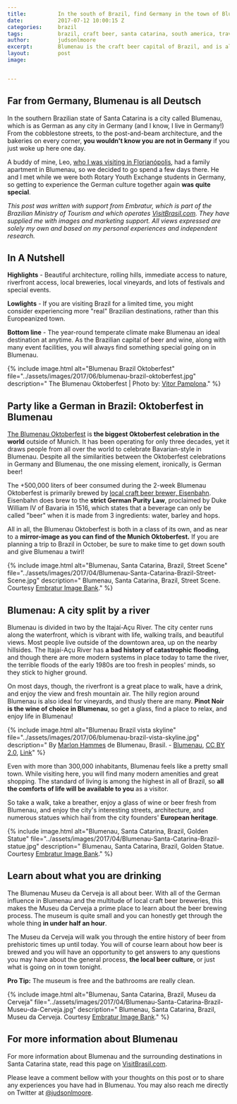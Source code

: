 ```yaml
---
title:			In the south of Brazil, find Germany in the town of Blumenau
date:			2017-07-12 10:00:15 Z
categories:		brazil
tags:			brazil, craft beer, santa catarina, south america, travel guide, wine
author:			judsonlmoore
excerpt:		Blumenau is the craft beer capital of Brazil, and is also in the heart of wine country, pulling cultural and architectural inspirations from Germany.
layout:			post
image:			


---
```


## Far from Germany, Blumenau is all Deutsch

In the southern Brazilian state of Santa Catarina is a city called Blumenau, which is as German as any city in Germany (and I know, I live in Germany!) From the cobblestone streets, to the post-and-beam architecture, and the bakeries on every corner, **you wouldn't know you are not in Germany** if you just woke up here one day.

A buddy of mine, Leo, [who I was visiting in Florianópolis](/florianopolis-brazil-travel-guide/), had a family apartment in Blumenau, so we decided to go spend a few days there. He and I met while we were both Rotary Youth Exchange students in Germany, so getting to experience the German culture together again **was quite special**.

_This post was written with support from Embratur, which is part of the Brazilian Ministry of Tourism and which operates [VisitBrasil.com](http://visitbrasil.com/). They have supplied me with images and marketing support. All views expressed are solely my own and based on my personal experiences and independent research._

## In A Nutshell

**Highlights** - Beautiful architecture, rolling hills, immediate access to nature, riverfront access, local breweries, local vineyards, and lots of festivals and special events.

**Lowlights** - If you are visiting Brazil for a limited time, you might consider experiencing more "real" Brazilian destinations, rather than this Europeanized town.

**Bottom line** - The year-round temperate climate make Blumenau an ideal destination at anytime. As the Brazilian capital of beer and wine, along with many event facilities, you will always find something special going on in Blumenau.

{% include image.html alt="Blumenau Brazil Oktoberfest" file="../assets/images/2017/06/blumenau-brazil-oktoberfest.jpg" description=" The Blumenau Oktoberfest | Photo by: [ Vitor Pamplona](https://www.flickr.com/photos/vitorpamplona/)." %}

## Party like a German in Brazil: Oktoberfest in Blumenau

[The Blumenau Oktoberfest](http://www.oktoberfestblumenau.com.br/) is **the biggest Oktoberfest celebration in the world** outside of Munich. It has been operating for only three decades, yet it draws people from all over the world to celebrate Bavarian-style in Blumenau. Despite all the similarities between the Oktoberfest celebrations in Germany and Blumenau, the one missing element, ironically, is German beer!

The +500,000 liters of beer consumed during the 2-week Blumenau Oktoberfest is primarily brewed by [local craft beer brewer, Eisenbahn](http://www.eisenbahn.com.br/web/site/index.php). Eisenbahn does brew to the **strict German Purity Law**, proclaimed by Duke William IV of Bavaria in 1516, which states that a beverage can only be called "beer" when it is made from 3 ingredients: water, barley and hops.

All in all, the Blumenau Oktoberfest is both in a class of its own, and as near to a **mirror-image as you can find of the Munich Oktoberfest.** If you are planning a trip to Brazil in October, be sure to make time to get down south and give Blumenau a twirl!

{% include image.html alt="Blumenau, Santa Catarina, Brazil, Street Scene" file="../assets/images/2017/04/Blumenau-Santa-Catarina-Brazil-Street-Scene.jpg" description=" Blumenau, Santa Catarina, Brazil, Street Scene. Courtesy [Embratur Image Bank](https://www.flickr.com/photos/visitbrasil/)." %}

## Blumenau: A city split by a river

Blumenau is divided in two by the Itajaí-Açu River. The city center runs along the waterfront, which is vibrant with life, walking trails, and beautiful views. Most people live outside of the downtown area, up on the nearby hillsides. The Itajaí-Açu River has **a bad history of catastrophic flooding**, and though there are more modern systems in place today to tame the river, the terrible floods of the early 1980s are too fresh in peoples' minds, so they stick to higher ground.

On most days, though, the riverfront is a great place to walk, have a drink, and enjoy the view and fresh mountain air. The hilly region around Blumenau is also ideal for vineyards, and thusly there are many. **Pinot Noir is the wine of choice in Blumenau**, so get a glass, find a place to relax, and enjoy life in Blumenau!

{% include image.html alt="Blumenau Brazil vista skyline" file="../assets/images/2017/06/blumenau-brazil-vista-skyline.jpg" description=" By [Marlon Hammes](http://flickr.com/people/hams/) de Blumenau, Brasil. - [Blumenau](http://flickr.com/photos/hams/1808536345/), [CC BY 2.0](http://creativecommons.org/licenses/by/2.0), [Link](https://commons.wikimedia.org/w/index.php?curid=3606926)" %}

Even with more than 300,000 inhabitants, Blumenau feels like a pretty small town. While visiting here, you will find many modern amenities and great shopping. The standard of living is among the highest in all of Brazil, so **all the comforts of life will be available to you** as a visitor.

So take a walk, take a breather, enjoy a glass of wine or beer fresh from Blumenau, and enjoy the city's interesting streets, architecture, and numerous statues which hail from the city founders' **European heritage**.

{% include image.html alt="Blumenau, Santa Catarina, Brazil, Golden Statue" file="../assets/images/2017/04/Blumenau-Santa-Catarina-Brazil-statue.jpg" description=" Blumenau, Santa Catarina, Brazil, Golden Statue. Courtesy [Embratur Image Bank](https://www.flickr.com/photos/visitbrasil/)." %}

## Learn about what you are drinking

The Blumenau Museu da Cerveja is all about beer. With all of the German influence in Blumenau and the multitude of local craft beer breweries, this makes the Museu da Cerveja a prime place to learn about the beer brewing process. The museum is quite small and you can honestly get through the whole thing **in under half an hour**.

The Museu da Cerveja will walk you through the entire history of beer from prehistoric times up until today. You will of course learn about how beer is brewed and you will have an opportunity to get answers to any questions you may have about the general process, **the local beer culture**, or just what is going on in town tonight.

**Pro Tip:** The museum is free and the bathrooms are really clean.

{% include image.html alt="Blumenau, Santa Catarina, Brazil, Museu da Cerveja" file="../assets/images/2017/04/Blumenau-Santa-Catarina-Brazil-Museu-da-Cerveja.jpg" description=" Blumenau, Santa Catarina, Brazil, Museu da Cerveja. Courtesy [Embratur Image Bank](https://www.flickr.com/photos/visitbrasil/)." %}

## For more information about Blumenau

For more information about Blumenau and the surrounding destinations in Santa Catarina state, read this page on [VisitBrasil.com](http://www.visitbrasil.com/en/estados/santa-catarina/).

Please leave a comment bellow with your thoughts on this post or to share any experiences you have had in Blumenau. You may also reach me directly on Twitter at [@judsonlmoore](http://twitter.com/judsonlmoore).
